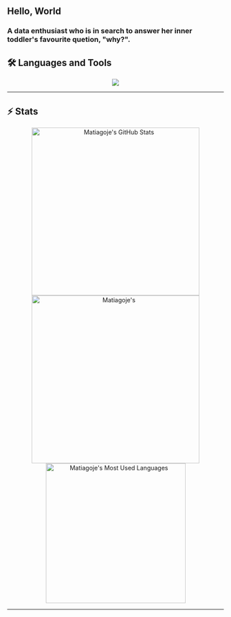 ## Hello, World

### A data enthusiast who is in search to answer her inner toddler's favourite quetion, "why?".

## 🛠️ Languages and Tools

<p align="center">
  <img src="https://skillicons.dev/icons?i=py,r,vscode" />
</p>

<hr>

## ⚡️ Stats

<div align=center>
  <img width=390 src="https://github-readme-stats.vercel.app/api?username=matiagoje&theme=transparent&count_private=true&show_icons=true&rank_icon=github&locale=en" alt="Matiagoje's GitHub Stats" />
  <img width=390 src="https://github-readme-streak-stats.herokuapp.com/?user=matiagoje&theme=transparent&count_private=true&border_radius=10&locale=en" alt="Matiagoje's" />
  <img width=325 src="https://github-readme-stats.vercel.app/api/top-langs?username=matiagoje&theme=transparent&layout=donut&hide=css&langs_count=8&border_radius=10&show_icons=true&locale=en" alt="Matiagoje's Most Used Languages" />
</div>


<hr>

<!--

<div align="center"> 
  <p>Visitor count</p>
  <img src="https://profile-counter.glitch.me/{USERNAME}/count.svg" alt="Visitor's Count" />
</div> 

- 🔭 I’m currently working on ...
- 🌱 I’m currently learning ...
- 👯 I’m looking to collaborate on ...
- 🤔 I’m looking for help with ...
- 💬 Ask me about ...
- 📫 How to reach me: ...
- 😄 Pronouns: ...
- ⚡ Fun fact: ...
-->
